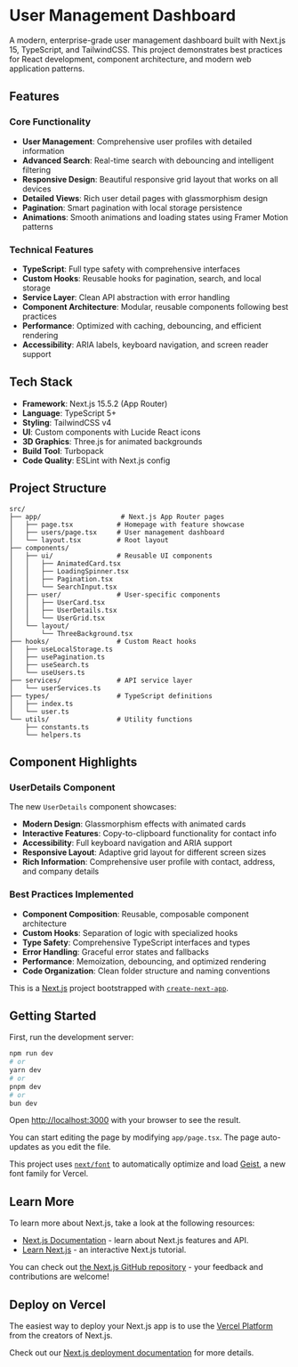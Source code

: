 # User Management Dashboard

A modern, enterprise-grade user management dashboard built with Next.js 15, TypeScript, and TailwindCSS. This project demonstrates best practices for React development, component architecture, and modern web application patterns.

## Features

### Core Functionality
- **User Management**: Comprehensive user profiles with detailed information
- **Advanced Search**: Real-time search with debouncing and intelligent filtering
- **Responsive Design**: Beautiful responsive grid layout that works on all devices
- **Detailed Views**: Rich user detail pages with glassmorphism design
- **Pagination**: Smart pagination with local storage persistence
- **Animations**: Smooth animations and loading states using Framer Motion patterns

### Technical Features
- **TypeScript**: Full type safety with comprehensive interfaces
- **Custom Hooks**: Reusable hooks for pagination, search, and local storage
- **Service Layer**: Clean API abstraction with error handling
- **Component Architecture**: Modular, reusable components following best practices
- **Performance**: Optimized with caching, debouncing, and efficient rendering
- **Accessibility**: ARIA labels, keyboard navigation, and screen reader support

## Tech Stack

- **Framework**: Next.js 15.5.2 (App Router)
- **Language**: TypeScript 5+
- **Styling**: TailwindCSS v4
- **UI**: Custom components with Lucide React icons
- **3D Graphics**: Three.js for animated backgrounds
- **Build Tool**: Turbopack
- **Code Quality**: ESLint with Next.js config

## Project Structure

```
src/
├── app/                    # Next.js App Router pages
│   ├── page.tsx           # Homepage with feature showcase
│   ├── users/page.tsx     # User management dashboard
│   └── layout.tsx         # Root layout
├── components/
│   ├── ui/                # Reusable UI components
│   │   ├── AnimatedCard.tsx
│   │   ├── LoadingSpinner.tsx
│   │   ├── Pagination.tsx
│   │   └── SearchInput.tsx
│   ├── user/              # User-specific components
│   │   ├── UserCard.tsx
│   │   ├── UserDetails.tsx
│   │   └── UserGrid.tsx
│   └── layout/
│       └── ThreeBackground.tsx
├── hooks/                 # Custom React hooks
│   ├── useLocalStorage.ts
│   ├── usePagination.ts
│   ├── useSearch.ts
│   └── useUsers.ts
├── services/              # API service layer
│   └── userServices.ts
├── types/                 # TypeScript definitions
│   ├── index.ts
│   └── user.ts
└── utils/                 # Utility functions
    ├── constants.ts
    └── helpers.ts
```

## Component Highlights

### UserDetails Component
The new `UserDetails` component showcases:
- **Modern Design**: Glassmorphism effects with animated cards
- **Interactive Features**: Copy-to-clipboard functionality for contact info
- **Accessibility**: Full keyboard navigation and ARIA support
- **Responsive Layout**: Adaptive grid layout for different screen sizes
- **Rich Information**: Comprehensive user profile with contact, address, and company details

### Best Practices Implemented
- **Component Composition**: Reusable, composable component architecture
- **Custom Hooks**: Separation of logic with specialized hooks
- **Type Safety**: Comprehensive TypeScript interfaces and types
- **Error Handling**: Graceful error states and fallbacks
- **Performance**: Memoization, debouncing, and optimized rendering
- **Code Organization**: Clean folder structure and naming conventions

This is a [Next.js](https://nextjs.org) project bootstrapped with [`create-next-app`](https://nextjs.org/docs/app/api-reference/cli/create-next-app).

## Getting Started

First, run the development server:

```bash
npm run dev
# or
yarn dev
# or
pnpm dev
# or
bun dev
```

Open [http://localhost:3000](http://localhost:3000) with your browser to see the result.

You can start editing the page by modifying `app/page.tsx`. The page auto-updates as you edit the file.

This project uses [`next/font`](https://nextjs.org/docs/app/building-your-application/optimizing/fonts) to automatically optimize and load [Geist](https://vercel.com/font), a new font family for Vercel.

## Learn More

To learn more about Next.js, take a look at the following resources:

- [Next.js Documentation](https://nextjs.org/docs) - learn about Next.js features and API.
- [Learn Next.js](https://nextjs.org/learn) - an interactive Next.js tutorial.

You can check out [the Next.js GitHub repository](https://github.com/vercel/next.js) - your feedback and contributions are welcome!

## Deploy on Vercel

The easiest way to deploy your Next.js app is to use the [Vercel Platform](https://vercel.com/new?utm_medium=default-template&filter=next.js&utm_source=create-next-app&utm_campaign=create-next-app-readme) from the creators of Next.js.

Check out our [Next.js deployment documentation](https://nextjs.org/docs/app/building-your-application/deploying) for more details.
